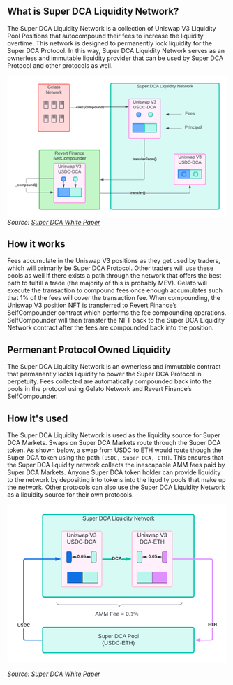 
## What is Super DCA Liquidity Network?
The Super DCA Liquidity Network is a collection of Uniswap V3 Liquidity Pool Positions that autocompound their fees to increase the liquidity overtime. This network is designed to permanently lock liquidity for the Super DCA Protocol. In this way, Super DCA Liquidity Network serves as an ownerless and immutable liquidity provider that can be used by Super DCA Protocol and other protocols as well. 

![Super DCA liquidity Network](https://github.com/Super-DCA-Tech/super-dca-whitepaper/blob/main/images/DCALiquidityNetworkAutocompound.png)
_Source: [Super DCA White Paper](https://github.com/Super-DCA-Tech/super-dca-whitepaper)_

## How it works
Fees accumulate in the Uniswap V3 positions as they get used by traders, which will primarily be Super DCA Protocol. Other traders will use these pools as well if there exists a path through the network that offers the best path to fulfill a trade (the majority of this is probably MEV). Gelato will execute the transaction to compound fees once enough accumulates such that 1% of the fees will cover the transaction fee. When compounding, the Uniswap V3 position NFT is transferred to Revert Finance’s SelfCompounder contract which performs the fee compounding operations. SelfCompounder will then transfer the NFT back to the Super DCA Liquidity Network contract after the fees are compounded back into the position.

## Permenant Protocol Owned Liquidity
The Super DCA Liquidity Network is an ownerless and immutable contract that permanently locks liquidity to power the Super DCA Protocol in perpetuity. Fees collected are automatically compounded back into the pools in the protocol using Gelato Network and Revert Finance’s SelfCompounder.

## How it's used
The Super DCA Liquidity Network is used as the liquidity source for Super DCA Markets. Swaps on Super DCA Markets route through the Super DCA token. As shown below, a swap from USDC to ETH would route though the Super DCA token using the path `[USDC, Super DCA, ETH]`. This ensures that the Super DCA liquidity network collects the inescapable AMM fees paid by Super DCA Markets. Anyone Super DCA token holder can provide liquidity to the network by depositing into tokens into the liqudity pools that make up the network. Other protocols can also use the Super DCA Liquidity Network as a liquidity source for their own protocols.

![How Super DCA uses the Liquidity Network](https://github.com/Super-DCA-Tech/super-dca-whitepaper/blob/main/images/DCALiquidityNetwork.png)

_Source: [Super DCA White Paper](https://github.com/Super-DCA-Tech/super-dca-whitepaper)_




